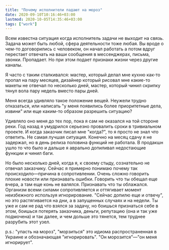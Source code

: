 ```yaml
---
title: "Почему исполнители падают на мороз"
date: 2020-09-10T10:16:46+03:00
lastmod: 2020-10-05T14:35:46+03:00
tags: ["work"]
---
```


Всем известна ситуация когда исполнитель задачи не выходит на связь. Задача может быть любой, сфера деятельности тоже любая. Вы вроде о чем-то договорились с человеком, он начал работать а потом вдруг перестает отвечать на ваши сообщения в мессенджерах, письма, звонки. Пропадает. Но при этом подает признаки жизни через другие каналы.

Я часто с таким сталкивался: мастер, который делал мне кухню как-то пропал на пару месяцев, дизайнер который рисовал мне какие-то макеты не отвечал по несколько дней, мастер, который чинил скрипку тянул вола пару недель вместо пары дней.

Меня всегда удивляло такое положение вещей. Неужели трудно отказаться, или написать "у меня появились более приоритетные дела, извини" или еще каким-то образом разрешить ситуацию?

Удивляло оно меня до тех пор, пока я сам не оказался на той стороне реки. Год назад я умудрился серьезно провалить сроки в тривиальном проекте. И когда заказчик писал мне "когда?", то я просто не знал что ответить. Не самая лучшая ситуация. Конечно на месяц сдачу я не задержал, но в день релиза половина функций не работала. В продакшн ушло то что было и дальше я аврально допиливал недостающие функции и чинил баги.

Но было несколько дней, когда я, к своему стыду, сознательно не отвечал заказчику. Сейчас я примерно понимаю почему так происходило—причина в сопротивлении. Очень сложно говорить плохие новости или признавать ошибки. Говорить что ты обещал еще вчера, а там еще конь не валялся. Признавать что ты облажался. Организм всеми силами сопротивляется и оттягивает момент неизбежного используя игнорирование. "Сейчас допилю еще и отвечу", но это растягивается на дни, а в запущенных случаях и на недели. Ты уже и сам не рад что взялся за задачу, но боишься признаться себе в этом, боишься потерять заказчика, деньги, репутацию (она и так уже подмочена) и так далее, и чем дольше это тянется, тем труднее разрубить этот узел.

p.s.: "упасть на мороз", "морзиться" это идиома распространенная в Украине и обозначающая "игнорировать". "Он морозится"—"он меня игнорирует".
